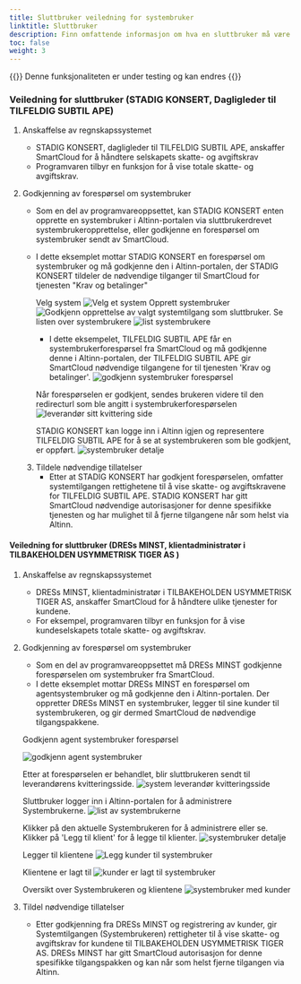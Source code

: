 ```yaml
---
title: Sluttbruker veiledning for systembruker
linktitle: Sluttbruker
description: Finn omfattende informasjon om hva en sluttbruker må være oppmerksom på, samt hvilke trinn som må følges for å etablere en systembrukerintegrasjon.
toc: false
weight: 3
---
```


{{<notice warning>}}
 Denne funksjonaliteten er under testing og kan endres
{{</notice>}}

### Veiledning for sluttbruker (STADIG KONSERT, Dagligleder til TILFELDIG SUBTIL APE)
1. Anskaffelse av regnskapssystemet
   - STADIG KONSERT, dagligleder til TILFELDIG SUBTIL APE, anskaffer SmartCloud for å håndtere selskapets skatte- og avgiftskrav
   - Programvaren tilbyr en funksjon for å vise totale skatte- og avgiftskrav.
2. Godkjenning av forespørsel om systembruker
   - Som en del av programvareoppsettet, kan STADIG KONSERT enten opprette en systembruker i Altinn-portalen via sluttbrukerdrevet systembrukeropprettelse, eller godkjenne en forespørsel om systembruker sendt av SmartCloud.
   - I dette eksemplet mottar STADIG KONSERT en forespørsel om systembruker og må godkjenne den i Altinn-portalen, der STADIG KONSERT tildeler de nødvendige tilganger til SmartCloud for tjenesten "Krav og betalinger"

      Velg system
      ![Velg et system](../systemvendor/assets/systemtilgang-1.png)
      Opprett systembruker
      ![Godkjenn opprettelse av valgt systemtilgang som sluttbruker.](../systemvendor/assets/systemtilgang-2.png)
      Se listen over systembrukere
      ![list systembrukere](../systemvendor/assets/systemtilgang-4.png)
      
      - I dette eksempelet, TILFELDIG SUBTIL APE får en systembrukerforespørsel fra SmartCloud og må godkjenne denne i Altinn-portalen, der TILFELDIG SUBTIL APE gir SmartCloud nødvendige tilgangene for til tjenesten 'Krav og betalinger'.
      ![godkjenn systembruker forespørsel](../systemvendor/assets/systemtilgang-approve-1.png)

      Når forespørselen er godkjent, sendes brukeren videre til den redirecturl som ble angitt i systembrukerforespørselen
      ![leverandør sitt kvittering side](../systemvendor/assets/systemtilgang-receipt-vendor.png)

      STADIG KONSERT kan logge inn i Altinn igjen og representere TILFELDIG SUBTIL APE for å se at systembrukeren som ble godkjent, er oppført.
      ![systembruker detalje](../systemvendor/assets/systemtilgang-overview.png)

   3. Tildele nødvendige tillatelser
      - Etter at STADIG KONSERT har godkjent forespørselen, omfatter systemtilgangen rettighetene til å vise skatte- og avgiftskravene for TILFELDIG SUBTIL APE. STADIG KONSERT har gitt SmartCloud nødvendige autorisasjoner for denne spesifikke tjenesten og har mulighet til å fjerne tilgangene når som helst via Altinn.


#### Veiledning for sluttbruker (DRESs MINST, klientadministratør i TILBAKEHOLDEN USYMMETRISK TIGER AS )
   1. Anskaffelse av regnskapssystemet
      - DRESs MINST, klientadministratør i TILBAKEHOLDEN USYMMETRISK TIGER AS, anskaffer SmartCloud for å håndtere ulike tjenester for kundene.
      - For eksempel, programvaren tilbyr en funksjon for å vise kundeselskapets totale skatte- og avgiftskrav.
   2. Godkjenning av forespørsel om systembruker
      - Som en del av programvareoppsettet må DRESs MINST godkjenne forespørselen om systembruker fra SmartCloud.
      - I dette eksemplet mottar DRESs MINST en forespørsel om agentsystembruker og må godkjenne den i Altinn-portalen. Der oppretter DRESs MINST en systembruker, legger til sine kunder til systembrukeren, og gir dermed SmartCloud de nødvendige tilgangspakkene.

      Godkjenn agent systembruker forespørsel

      ![godkjenn agent systembruker](../systemvendor/assets/systemtilgang-agent-approve.png)

      Etter at forespørselen er behandlet, blir sluttbrukeren sendt til leverandørens kvitteringsside.
      ![system leverandør kvitteringsside](../systemvendor/assets/systemtilgang-receipt-vendor.png)

      Sluttbruker logger inn i Altinn-portalen for å administrere Systembrukerne.
      ![list av systembrukerne](../systemvendor/assets/systemtilgang-overview-clientdelegation.png)

      Klikker på den aktuelle Systembrukeren for å administrere eller se. Klikker på 'Legg til klient' for å legge til klienter.
      ![systembruker detalje](../systemvendor/assets/systemuser-agent.png)

      Legger til klientene
      ![Legg kunder til systembruker](../systemvendor/assets/clientdelegation-addclient.png)
      
      Klientene er lagt til
      ![kunder er lagt til systembruker](../systemvendor/assets/addclient-added.png)
      
      Oversikt over Systembrukeren og klientene
      ![systembruker med kunder](../systemvendor/assets/systemuser-withclients.png)

   3. Tildel nødvendige tillatelser
      - Etter godkjenning fra DRESs MINST og registrering av kunder, gir Systemtilgangen (Systembrukeren) rettigheter til å vise skatte- og avgiftskrav for kundene til TILBAKEHOLDEN USYMMETRISK TIGER AS. DRESs MINST har gitt SmartCloud autorisasjon for denne spesifikke tilgangspakken og kan når som helst fjerne tilgangen via Altinn.
